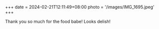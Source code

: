 +++
date = 2024-02-21T12:11:49+08:00
photo = '/images/IMG_1695.jpeg'
+++

Thank you so much for the food babe! Looks delish!